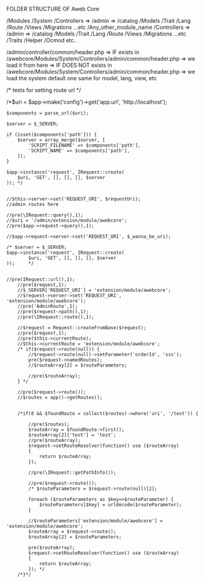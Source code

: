 FOLDER STRUCTURE OF Aweb Core

/Modules
    /System
        /Controllers
            => /admin
            => /catalog
        /Models
        /Trait
        /Lang
        /Route
        /Views
        /Migrations
        ...etc
    /Any_other_module_name
        /Controllers
            => /admin
            => /catalog
        /Models
        /Trait
        /Lang
        /Route
        /Views
        /Migrations
        ...etc
/Traits
/Helper
/Ocmod
etc..



/admin/controller/common/header.php
    => IF exists in /awebcore/Modules/System/Controllers/admin/common/header.php => we load it from here
    => IF DOES NOT exists in /awebcore/Modules/System/Controllers/admin/common/header.php => we load the system default one
same for model, lang, view, etc

/* tests for setting route url */


/*$uri = $app->make('config')->get('app.url', 'http://localhost');

    $components = parse_url($uri);

    $server = $_SERVER;

    if (isset($components['path'])) {
        $server = array_merge($server, [
            'SCRIPT_FILENAME' => $components['path'],
            'SCRIPT_NAME' => $components['path'],
        ]);
    }

    $app->instance('request', IRequest::create(
        $uri, 'GET', [], [], [], $server
    )); */


    //$this->server->set('REQUEST_URI', $requestUri);
    //admin routes here

    //pre(\IRequest::query(),1);
    //$uri = '/admin/extension/module/awebcore';
    //pre($app->request->query(),1);

    //$app->request->server->set('REQUEST_URI', $_wanna_be_uri);
    
    /* $server = $_SERVER;
    $app->instance('request', IRequest::create(
            $uri, 'GET', [], [], [], $server
    ));     */
	
	
	//pre(IRequest::url(),1);
        //pre($request,1);
        //$_SERVER['REQUEST_URI'] = 'extension/module/awebcore';
        //$request->server->set('REQUEST_URI', 'extension/module/awebcore');
        //pre('AdminRoute',1);
        //pre($request->path(),1);
        //pre(\IRequest::route(),1);
        
        //$request = Request::createFromBase($request);
        //pre($request,1);
        //pre($this->currentRoute);
        //$this->currentRoute = 'extension/module/awebcore';
        /* if($request->route(null)) {
            //$request->route(null)->setParameter('orderId', 'sss');
            pre($request->namedRoutes);
            //$routeArray[2] = $routeParameters;

            //pre($routeArray);
        } */

        //pre($request->route());
        //$routes = app()->getRoutes();
        
       
        /*if(0 && $foundRoute = collect($routes)->where('uri', '/test')) {
            
            //pre($routes);
            $routeArray = $foundRoute->first();
            $routeArray[2]['test'] = 'test';
            //pre($routeArray);
            $request->setRouteResolver(function() use ($routeArray)
            {
                return $routeArray;
            });
            
            //pre(\IRequest::getPathInfo());

            //pre($request->route());
            /* $routeParameters = $request->route(null)[2];

            foreach ($routeParameters as $key=>$routeParameter) {
                $routeParameters[$key] = urldecode($routeParameter);
            }

            //$routeParameters['extension/module/awebcore'] = 'extension/module/awebcore';
            $routeArray = $request->route();
            $routeArray[2] = $routeParameters;

            pre($routeArray);
            $request->setRouteResolver(function() use ($routeArray)
            {
                return $routeArray;
            }); */
        /*}*/